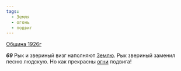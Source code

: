 ```yaml
---
tags:
  - Земля
  - огонь
  - подвиг
---
```


[Община 1926г](/agni/1926)

___69___
Рык и звериный визг наполняют [Землю](/tag/#Земля). Рык звериный заменил песню людскую. Но как прекрасны [огни](/tag/#огонь) подвига!   

